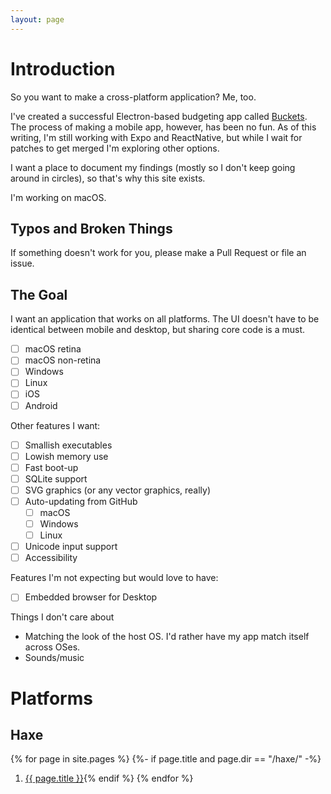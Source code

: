 ```yaml
---
layout: page
---
```


# Introduction

So you want to make a cross-platform application?  Me, too.

I've created a successful Electron-based budgeting app called [Buckets](https://www.budgetwithbuckets.com).  The process of making a mobile app, however, has been no fun.  As of this writing, I'm still working with Expo and ReactNative, but while I wait for patches to get merged I'm exploring other options.

I want a place to document my findings (mostly so I don't keep going around in circles), so that's why this site exists.

I'm working on macOS.

## Typos and Broken Things

If something doesn't work for you, please make a Pull Request or file an issue.

## The Goal

I want an application that works on all platforms.  The UI doesn't have to be identical between mobile and desktop, but sharing core code is a must.

- [ ] macOS retina
- [ ] macOS non-retina
- [ ] Windows
- [ ] Linux
- [ ] iOS
- [ ] Android

Other features I want:

- [ ] Smallish executables
- [ ] Lowish memory use
- [ ] Fast boot-up
- [ ] SQLite support
- [ ] SVG graphics (or any vector graphics, really)
- [ ] Auto-updating from GitHub
  - [ ] macOS
  - [ ] Windows
  - [ ] Linux
- [ ] Unicode input support
- [ ] Accessibility

Features I'm not expecting but would love to have:

- [ ] Embedded browser for Desktop

Things I don't care about

- Matching the look of the host OS.  I'd rather have my app match itself across OSes.
- Sounds/music

# Platforms

## Haxe

{% for page in site.pages %}
{%- if page.title and page.dir == "/haxe/" -%}
1. <a href="{{site.baseurl}}{{page.url}}">{{ page.title }}</a>{% endif %}
{% endfor %}

